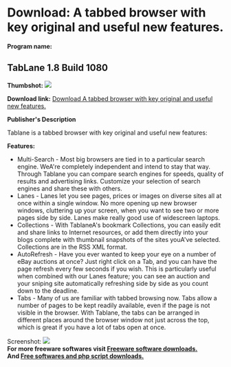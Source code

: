 # Download: A tabbed browser with key original and useful new features.

**Program name:**

## TabLane 1.8 Build 1080

  
**Thumbshot:** ![](http://www.freewarefiles.com/screenshot/tablane_md.gif)   
  
**Download link:** [Download A tabbed browser with key original and useful new features.](http://freesoftwares.boysofts.com/TabLane-Build_program_19151.html)  
  


**Publisher's Description**  
  


Tablane is a tabbed browser with key original and useful new features: 

**Features:**

  * Multi-Search - Most big browsers are tied in to a particular search engine. WeA're completely independent and intend to stay that way. Through Tablane you can compare search engines for speeds, quality of results and advertising links. Customize your selection of search engines and share these with others. 
  * Lanes - Lanes let you see pages, prices or images on diverse sites all at once within a single window. No more opening up new browser windows, cluttering up your screen, when you want to see two or more pages side by side. Lanes make really good use of widescreen laptops. 
  * Collections - With TablaneA's bookmark Collections, you can easily edit and share links to Internet resources, or add them directly into your blogs complete with thumbnail snapshots of the sites youA've selected. Collections are in the RSS XML format. 
  * AutoRefresh - Have you ever wanted to keep your eye on a number of eBay auctions at once? Just right click on a Tab, and you can have the page refresh every few seconds if you wish. This is particularly useful when combined with our Lanes feature; you can see an auction and your sniping site automatically refreshing side by side as you count down to the deadline. 
  * Tabs - Many of us are familiar with tabbed browsing now. Tabs allow a number of pages to be kept readily available, even if the page is not visible in the browser. With Tablane, the tabs can be arranged in different places around the browser window not just across the top, which is great if you have a lot of tabs open at once. 

  
  
Screenshot: ![](http://www.freewarefiles.com/screenshot/tablane.gif)   
**For more freeware softwares visit [Freeware software downloads.](http://freesoftwares.boysofts.com/)**   
**And [Free softwares and php script downloads.](http://www.boysofts.com/)**

